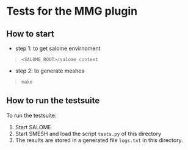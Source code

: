 # Tests for the MMG plugin

## How to start ##

- step 1: to get salome envirnoment
> `<SALOME_ROOT>/salome context`
- step 2: to generate meshes
> `make`

## How to run the testsuite ##

To run the testsuite:
1. Start SALOME
2. Start SMESH and load the script `tests.py` of this directory
3. The results are stored in a generated file `logs.txt` in this directory.
